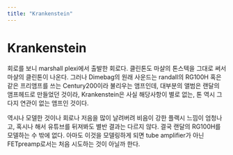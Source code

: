 ```yaml
---
title: "Krankenstein"
---
```

# Krankenstein


회로를 보니 marshall plexi에서 출발한 회로다. 클린톤도 마샬의 톤스텍을 그대로 써서 마샬의 클린톤이 나온다. 그러나 Dimebag의 원래 사운드는 randall의 RG100H 혹은 같은 프리앰프를 쓰는 Century200이라 불리우는 앰프인데, 대부분의 앨범은 랜달의 앰프헤드로 만들었던 것이라, Krankenstein은 사실 해당사항이 별로 없는, 톤 역시 그다지 연관이 없는 앰프인 것이다.




역시나 모델한 것이나 회로나 저음을 많이 날려버려 비음이 강한 플랙시 느낌이 엄청나고, 혹시나 해서 유튜브를 뒤져봐도 별반 결과는 다르지 않다. 결국 랜달의 RG100H를 모델하는 수 밖에 없다. 아마도 이것을 모델링하게 되면 tube amplifier가 아닌 FETpreamp로서는 처음 시도하는 것이 아닐까 한다.


